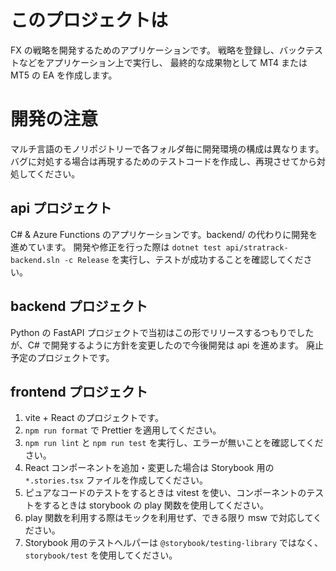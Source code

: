 # このプロジェクトは

FX の戦略を開発するためのアプリケーションです。
戦略を登録し、バックテストなどをアプリケーション上で実行し、
最終的な成果物として MT4 または MT5 の EA を作成します。

# 開発の注意

マルチ言語のモノリポジトリーで各フォルダ毎に開発環境の構成は異なります。
バグに対処する場合は再現するためのテストコードを作成し、再現させてから対処してください。

## api プロジェクト

C# & Azure Functions のアプリケーションです。backend/ の代わりに開発を進めています。
開発や修正を行った際は `dotnet test api/stratrack-backend.sln -c Release` を実行し、テストが成功することを確認してください。

## backend プロジェクト

Python の FastAPI プロジェクトで当初はこの形でリリースするつもりでしたが、C# で開発するように方針を変更したので今後開発は api を進めます。
廃止予定のプロジェクトです。

## frontend プロジェクト

1. vite + React のプロジェクトです。
2. `npm run format` で Prettier を適用してください。
3. `npm run lint` と `npm run test` を実行し、エラーが無いことを確認してください。
4. React コンポーネントを追加・変更した場合は Storybook 用の `*.stories.tsx` ファイルを作成してください。
5. ピュアなコードのテストをするときは vitest を使い、コンポーネントのテストをするときは storybook の play 関数を使用してください。
6. play 関数を利用する際はモックを利用せず、できる限り msw で対応してください。
7. Storybook 用のテストヘルパーは `@storybook/testing-library` ではなく、`storybook/test` を使用してください。
